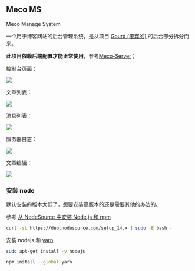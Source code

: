 ## Meco MS

Meco Manage System

一个用于博客网站的后台管理系统，是从项目 [Gourd (废弃的)](https://github.com/xerrors/gourd) 的后台部分拆分而来。

**此项目依赖后端配置才能正常使用**，参考[Meco-Server](https://github.com/xerrors/meco-server)；

控制台页面：

![](https://xerrors.oss-cn-shanghai.aliyuncs.com/imgs/20210822131624.png)

文章列表：

![](https://xerrors.oss-cn-shanghai.aliyuncs.com/imgs/20210822131850.png)

消息列表：

![](https://xerrors.oss-cn-shanghai.aliyuncs.com/imgs/20210822131915.png)

服务器日志：

![](https://xerrors.oss-cn-shanghai.aliyuncs.com/imgs/20210822131948.png)

文章编辑：

![](https://xerrors.oss-cn-shanghai.aliyuncs.com/imgs/20210822132117.png)


### 安装 node

默认安装的版本太低了，想要安装高版本的还是需要其他的办法的。

参考 [从 NodeSource 中安装 Node.js 和 npm](https://developer.aliyun.com/article/760687)

```sh
curl -sL https://deb.nodesource.com/setup_14.x | sudo -E bash -
```

安装 nodejs 和 [yarn](https://classic.yarnpkg.com/en/docs/install)

```sh
sudo apt-get install -y nodejs

npm install --global yarn
```

